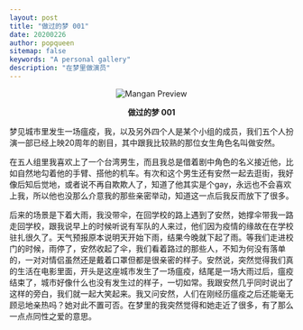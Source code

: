 ```yaml
---
layout: post
title: "做过的梦 001"
date: 20200226
author: popqueen
sitemap: false
keywords: "A personal gallery"
description: "在梦里做演员"
---
```

<p align="center"><img src="https://files.dikiaap.id/img/open-source/mangan_preview.png" alt="Mangan Preview"></p>

<p align="center"><strong>做过的梦 001</strong></p>
   梦见城市里发生一场瘟疫，我，以及另外四个人是某个小组的成员，我们五个人扮演一部已经上映20周年的剧目，其中跟我比较熟的那位女生角色名叫做安然。
   
   在五人组里我喜欢上了一个台湾男生，而且我总是借着剧中角色的名义接近他，比如自然地勾着他的手臂、搭他的机车。有次和这个男生还有安然一起去逛街，我好像后知后觉地，或者说不再自欺欺人了，知道了他其实是个gay，永远也不会喜欢上我，所以他也没那么介意我的那些亲密举动，知道这一点后我反而放下了很多。
   
   后来的场景是下着大雨，我没带伞，在回学校的路上遇到了安然，她撑伞带我一路走回学校，跟我说早上的时候听说有军队的人来过，他们因为疫情的缘故在在学校驻扎很久了。天气预报原本说明天开始下雨，结果今晚就下起了雨。等我们走进校门的时候，雨停了，安然收起了伞，我们看着路过的那些人，不知为何没有落单的，一对对情侣虽然还是戴着口罩但都是很亲密的样子。安然说，突然觉得我们真的生活在电影里面，开头是这座城市发生了一场瘟疫，结尾是一场大雨过后，瘟疫结束了，城市好像什么也没有发生过的样子，一切如常。我跟安然几乎同时说出了这样的旁白，我们就一起大笑起来。我又问安然，人们在刚经历瘟疫之后还能毫无顾忌地亲热吗？她对此不置可否。在梦里的我突然觉得和她走近了很多，有了那么一点点同性之爱的意思。

